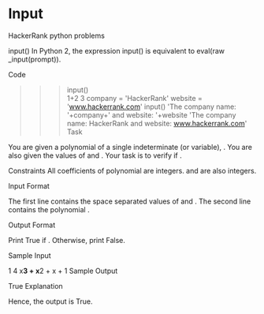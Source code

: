 # Input
HackerRank python problems

input()
In Python 2, the expression input() is equivalent to eval(raw _input(prompt)).

Code

>>> input()  
1+2
3
>>> company = 'HackerRank'
>>> website = 'www.hackerrank.com'
>>> input()
'The company name: '+company+' and website: '+website
'The company name: HackerRank and website: www.hackerrank.com'
Task

You are given a polynomial  of a single indeterminate (or variable), .
You are also given the values of  and . Your task is to verify if .

Constraints
All coefficients of polynomial  are integers.
 and  are also integers.

Input Format

The first line contains the space separated values of  and .
The second line contains the polynomial .

Output Format

Print True if . Otherwise, print False.

Sample Input

1 4
x**3 + x**2 + x + 1
Sample Output

True
Explanation


Hence, the output is True.
